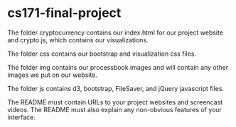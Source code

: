 cs171-final-project
===================

The folder cryptocurrency contains our index.html for our project website and crypto.js, which contains our visualizations.

The folder css contains our bootstrap and visualization css files. 

The folder img contains our processbook images and will contain any other images we put on our website. 

The folder js contains d3, bootstrap, FileSaver, and jQuery javascript files. 

The README must contain URLs to your project websites and screencast videos. The README must also explain any non-obvious features of your interface.